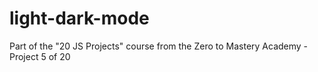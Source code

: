# light-dark-mode
Part of the "20 JS Projects" course from the Zero to Mastery Academy - Project 5 of 20
